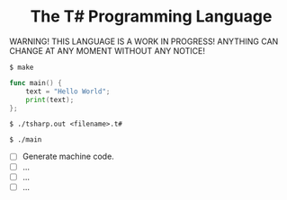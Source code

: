 <div align="center">
    <h1> The T# Programming Language</h1>
</div>

WARNING! THIS LANGUAGE IS A WORK IN PROGRESS! ANYTHING CAN CHANGE AT ANY MOMENT WITHOUT ANY NOTICE!

```
$ make
```

```go
func main() {
    text = "Hello World";
    print(text);
};
```

```
$ ./tsharp.out <filename>.t#
```

```
$ ./main
```

- [ ] Generate machine code.
- [ ] ...
- [ ] ...
- [ ] ...
